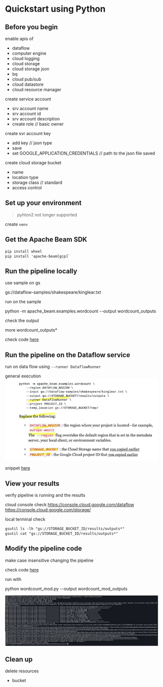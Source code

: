 # Quickstart using Python

## Before you begin

enable apis of 
- dataflow
- computer engine
- cloud logging
- cloud storage
- cloud storage json
- bq
- cloud pub/sub 
- cloud datastore
- cloud resource manager

create service account 
- srv account name
- srv account id
- srv account description
- create role // basic owner

create svr account key
- add key // json type
- save 
- set  GOOGLE_APPLICATION_CREDENTIALS // path to  the json file saved

create cloud storage bucket
- name 
- location type 
- storage class // standard
- access control 

## Set up your environment

> pyhton2 not longer supported

create `venv`

## Get the Apache Beam SDK

```
pip install wheel
pip install 'apache-beam[gcp]`

```

## Run the pipeline locally

use sample on gs

gs://dataflow-samples/shakespeare/kinglear.txt

run on the sample

python -m apache_beam.examples.wordcount --output wordcount_outputs

check the output

more wordcount_outputs*

check code [here](wordcount.py)

## Run the pipeline on the Dataflow service

run on data flow using 
`--runner DataflowRunner `

general execution
![](2021-06-17-06-46-18.png)

snippet [here](run_pipeline_dataflow_svr.sh)

## View your results

verify pipeline is running and the results

cloud console
check
https://console.cloud.google.com/dataflow
https://console.cloud.google.com/storage/

local terminal
check

```
gsutil ls -lh "gs://STORAGE_BUCKET_ID/results/outputs*"  
gsutil cat "gs://STORAGE_BUCKET_ID/results/outputs*"

```

## Modify the pipeline code

make case insensitive changing the pipeline

check code [here](wordcount_mod.py)

run with 

python wordcount_mod.py --output wordcount_mod_outputs

![](2021-06-17-07-38-08.png)

## Clean up
delete resources
-  bucket

